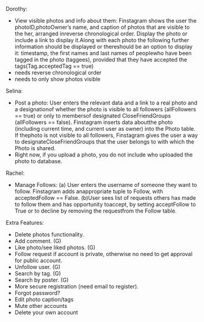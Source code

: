 Dorothy:
- View visible photos and info about them:​ Finstagram shows the user the photoID,photoOwner’s name, and caption of photos that are visible to the her, arranged inreverse chronological order. Display the photo or include a link to display it.Along with each photo the following  further information should be displayed or thereshould be an option to display it:  timestamp, the first names and last names of peoplewho have been tagged in the photo (taggees), provided that they have accepted the tags(Tag.acceptedTag == true)
- needs reverse chronological order
- needs to only show photos visible

Selina:
- Post a photo:​ User enters the relevant data and a link to a real photo and a designationof whether the photo is visible to all followers (allFollowers == true) or only to membersof designated CloseFriendGroups (allFollowers == false). Finstagram inserts data aboutthe photo (including current time, and current user as owner) into the Photo table. If thephoto is not visible to all followers, Finstagram gives the user a way to designateCloseFriendGroups that the user belongs to with which the Photo is shared.
- Right now, if you upload a photo, you do not include who uploaded the photo to database.

Rachel:
- Manage Follows: (a) User enters the username of someone they want to follow. Finstagram adds anappropriate tuple to Follow, with acceptedFollow == False. (b)User sees list of requests others has made to follow them and has opportunity toaccept, by setting acceptFollow to True or to decline by removing the requestfrom the Follow table.

Extra Features:
- Delete photos functionality.
- Add comment. (G)
- Like photo/see liked photos. (G)
- Follow request if account is private, otherwise no need to get approval for public account.
- Unfollow user. (G)
- Search by tag. (G)
- Search by poster. (G)
- More secure registration (need email to register).
- Forgot password?
- Edit photo caption/tags
- Mute other accounts
- Delete your own account
